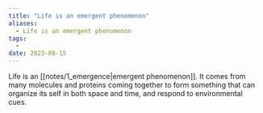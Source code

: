 ```yaml
---
title: "Life is an emergent phenomenon"
aliases:
  - Life is an emergent phenomenon
tags:
  - 
date: 2023-08-15
---
```


Life is an [[notes/1_emergence|emergent phenomenon]]. It comes from many molecules and proteins coming together to form something that can organize its self in both space and time, and respond to environmental cues.